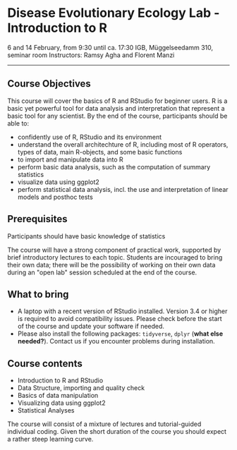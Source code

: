 # Disease Evolutionary Ecology Lab - Introduction to R 

6 and 14 February, from 9:30 until ca. 17:30
IGB, Müggelseedamm 310, seminar room
Instructors: Ramsy Agha and Florent Manzi

***

## Course Objectives

This course will cover the basics of R and RStudio for beginner users. R is a basic yet powerful tool for data analysis and interpretation that represent a basic tool for any scientist. By the end of the course, participants should be able to:

- confidently use of R, RStudio and its environment
- understand the overall architechture of R, including most of R operators, types of data, main R-objects, and some basic functions
- to import and manipulate data into R
- perform basic data analysis, such as the computation of summary statistics
- visualize data using ggplot2
- perform statistical data analysis, incl. the use and interpretation of linear models and posthoc tests

## Prerequisites

Participants should have basic knowledge of statistics

The course will have a strong component of practical work, supported by brief introductory lectures to each topic. Students are incouraged to bring their own data; there will be the possibility of working on their own data during an "open lab" session scheduled at the end of the course.

## What to bring

- A laptop with a recent version of RStudio installed. Version 3.4 or higher is required to avoid compatibility issues. Please check before the start of the course and update your software if needed. 
- Please also install the following packages: `tidyverse`, `dplyr` (__what else needed?__). Contact us if you encounter problems during installation.

## Course contents

- Introduction to R and RStudio
- Data Structure, importing and quality check
- Basics of data manipulation
- Visualizing data using ggplot2
- Statistical Analyses

The course will consist of a mixture of lectures and tutorial-guided individual coding. Given the short duration of the course you should expect a rather steep learning curve.
